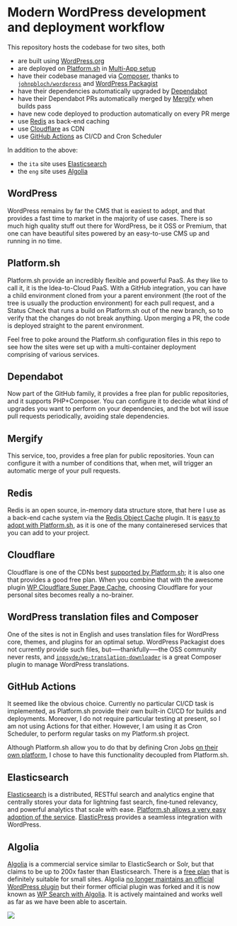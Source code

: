 # Modern WordPress development and deployment workflow

This repository hosts the codebase for two sites, both

- are built using [WordPress.org](https://wordpress.org)
- are deployed on [Platform.sh](https://platform.sh) in [Multi-App setup](https://docs.platform.sh/configuration/app/multi-app.html)
- have their codebase managed via [Composer](https://getcomposer.org), thanks to [`johnpbloch/wordpress`](https://github.com/johnpbloch/wordpress) and [WordPress Packagist](https://wpackagist.org)
- have their dependencies automatically upgraded by [Dependabot](https://dependabot.com)
- have their Dependabot PRs automatically merged by [Mergify](https://mergify.io) when builds pass
- have new code deployed to production automatically on every PR merge
- use [Redis](https://redis.io) as back-end caching
- use [Cloudflare](https://www.cloudflare.com) as CDN
- use [GitHub Actions](https://github.com/features/actions) as CI/CD and Cron Scheduler

In addition to the above:

- the `ita` site uses [Elasticsearch](https://www.elastic.co/elasticsearch/)
- the `eng` site uses [Algolia](https://www.algolia.com)

## WordPress

WordPress remains by far the CMS that is easiest to adopt, and that provides a fast time to market in the majority of use cases. There is so much high quality stuff out there for WordPress, be it OSS or Premium, that one can have beautiful sites powered by an easy-to-use CMS up and running in no time.

## Platform.sh

Platform.sh provide an incredibly flexible and powerful PaaS. As they like to call it, it is the Idea-to-Cloud PaaS. With a GitHub integration, you can have a child environment cloned from your a parent environment (the root of the tree is usually the production environment) for each pull request, and a Status Check that runs a build on Platform.sh out of the new branch, so to verify that the changes do not break anything. Upon merging a PR, the code is deployed straight to the parent environment.

Feel free to poke around the Platform.sh configuration files in this repo to see how the sites were set up with a multi-container deployment comprising of various services.

## Dependabot

Now part of the GitHub family, it provides a free plan for public repositories, and it supports PHP+Composer. You can configure it to decide what kind of upgrades you want to perform on your dependencies, and the bot will issue pull requests periodically, avoiding stale dependencies.

## Mergify

This service, too, provides a free plan for public repositories. Youn can configure it with a number of conditions that, when met, will trigger an automatic merge of your pull requests.

## Redis

Redis is an open source, in-memory data structure store, that here I use as a back-end cache system via the [Redis Object Cache](https://wordpress.org/plugins/redis-cache/) plugin. It is [easy to adopt with Platform.sh](https://docs.platform.sh/configuration/services/redis.html), as it is one of the many containeresed services that you can add to your project.

## Cloudflare

Cloudflare is one of the CDNs best [supported by Platform.sh](https://docs.platform.sh/domains/cdn.html); it is also one that provides a good free plan.
When you combine that with the awesome plugin [WP Cloudflare Super Page Cache](https://wordpress.org/plugins/wp-cloudflare-page-cache/), choosing Cloudflare for your personal sites becomes really a no-brainer.

## WordPress translation files and Composer

One of the sites is not in English and uses translation files for WordPress core, themes, and plugins for an optimal setup. WordPress Packagist does not currently provide such files, but—–thankfully–—the OSS community never rests, and [`inpsyde/wp-translation-downloader`](https://github.com/inpsyde/wp-translation-downloader) is a great Composer plugin to manage WordPress translations.

## GitHub Actions

It seemed like the obvious choice. Currently no particular CI/CD task is implemented, as Platform.sh provide their own built-in CI/CD for builds and deployments. Moreover, I do not require particular testing at present, so I am not using Actions for that either. However, I am using it as Cron Scheduler, to perform regular tasks on my Platform.sh project.

Although Platform.sh allow you to do that by defining Cron Jobs [on their own platform](https://docs.platform.sh/configuration/app/cron.html), I chose to have this functionality decoupled from Platform.sh.

## Elasticsearch

[Elasticsearch](https://www.elastic.co/elasticsearch/) is a distributed, RESTful search and analytics engine that centrally stores your data for lightning fast search, fine‑tuned relevancy, and powerful analytics that scale with ease. [Platform.sh allows a very easy adoption of the service](https://docs.platform.sh/configuration/services/elasticsearch.html). [ElasticPress](https://github.com/10up/ElasticPress) provides a seamless integration with WordPress.

## Algolia

[Algolia](https://www.algolia.com/doc/faq/why/what-makes-algolia-different-than-elasticsearch-or-solr/) is a commercial service similar to ElasticSearch or Solr, but that claims to be up to 200x faster than Elasticsearch. There is a [free plan](https://www.algolia.com/pricing) that is definitely suitable for small sites. Algolia [no longer maintains an official WordPress plugin](https://www.algolia.com/doc/integration/wordpress/indexing/setting-up-algolia/) but their former official plugin was forked and it is now known as [WP Search with Algolia](https://wordpress.org/plugins/wp-search-with-algolia/). It is actively maintained and works well as far as we have been able to ascertain.

<a href="https://console.platform.sh/projects/create-project/?template=https://github.com/vincenzo/modern-wp/blob/master/template-definition.yaml&utm_campaign=deploy_on_platform?utm_medium=button&utm_source=affiliate_links&utm_content=https://github.com/vincenzo/modern-wp/blob/master/template-definition.yaml" target="_blank" title="Deploy with Platform.sh"><img src="https://platform.sh/images/deploy/deploy-button-lg-blue.svg"></a>
